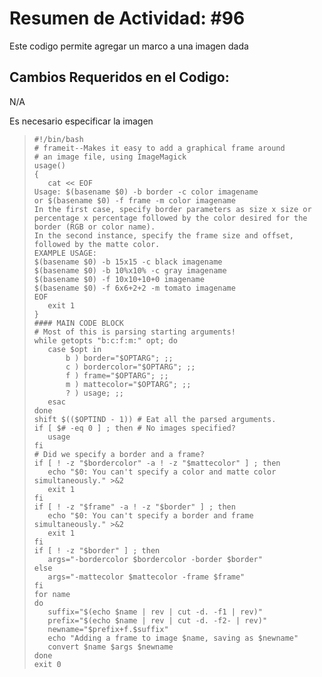 # Resumen de Actividad: #96
Este codigo permite agregar un marco a una imagen dada

## Cambios Requeridos en el Codigo:
N/A

Es necesario especificar la imagen
>```shell
>#!/bin/bash
># frameit--Makes it easy to add a graphical frame around
># an image file, using ImageMagick
>usage()
>{
>    cat << EOF
>Usage: $(basename $0) -b border -c color imagename
>or $(basename $0) -f frame -m color imagename
>In the first case, specify border parameters as size x size or
>percentage x percentage followed by the color desired for the
>border (RGB or color name).
>In the second instance, specify the frame size and offset,
>followed by the matte color.
>EXAMPLE USAGE:
>$(basename $0) -b 15x15 -c black imagename
>$(basename $0) -b 10%x10% -c gray imagename
>$(basename $0) -f 10x10+10+0 imagename
>$(basename $0) -f 6x6+2+2 -m tomato imagename
>EOF
>    exit 1
>}
>#### MAIN CODE BLOCK
># Most of this is parsing starting arguments!
>while getopts "b:c:f:m:" opt; do
>    case $opt in
>        b ) border="$OPTARG"; ;;
>        c ) bordercolor="$OPTARG"; ;;
>        f ) frame="$OPTARG"; ;;
>        m ) mattecolor="$OPTARG"; ;;
>        ? ) usage; ;;
>    esac
>done
>shift $(($OPTIND - 1)) # Eat all the parsed arguments.
>if [ $# -eq 0 ] ; then # No images specified?
>    usage
>fi
># Did we specify a border and a frame?
>if [ ! -z "$bordercolor" -a ! -z "$mattecolor" ] ; then
>    echo "$0: You can't specify a color and matte color simultaneously." >&2
>    exit 1
>fi
>if [ ! -z "$frame" -a ! -z "$border" ] ; then
>    echo "$0: You can't specify a border and frame simultaneously." >&2
>    exit 1
>fi
>if [ ! -z "$border" ] ; then
>    args="-bordercolor $bordercolor -border $border"
>else
>    args="-mattecolor $mattecolor -frame $frame"
>fi
>for name
>do
>    suffix="$(echo $name | rev | cut -d. -f1 | rev)"
>    prefix="$(echo $name | rev | cut -d. -f2- | rev)"
>    newname="$prefix+f.$suffix"
>    echo "Adding a frame to image $name, saving as $newname"
>    convert $name $args $newname
>done
>exit 0
>```